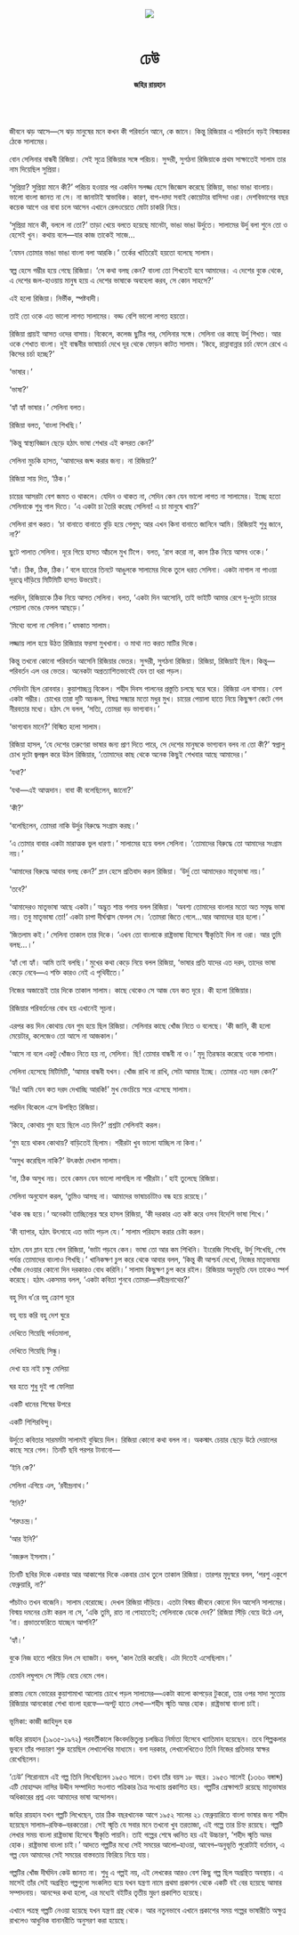 <div align=center>
<img src=https://images.prothomalo.com/prothomalo-bangla%2F2023-02%2Ff21197a3-228d-4f0c-a169-816008f27d64%2FUntitled_5.jpg?rect=0%2C284%2C1924%2C1010&w=1200&ar=40%3A21&auto=format%2Ccompress&ogImage=true&mode=crop&overlay=&overlay_position=bottom&overlay_width_pct=1 />
<br><br>
<h1>ঢেউ</h1> 
<h4>জহির রায়হান</h4>
<br><br>
</div>

জীবনে ঝড় আসে—সে ঝড় মানুষের মনে কখন কী পরিবর্তন আনে, কে জানে। কিন্তু রিজিয়ার এ পরিবর্তন বড়ই বিস্ময়কর ঠেকে সালামের।

বোন সেলিনার বান্ধবী রিজিয়া। সেই সূত্রে রিজিয়ার সঙ্গে পরিচয়। সুন্দরী, সুগঠনা রিজিয়াকে প্রথম সাক্ষাতেই সালাম তার নাম দিয়েছিল সুপ্রিয়া।

‘সুপ্রিয়া? সুপ্রিয়া মানে কী?’ পরিচয় হওয়ার পর একদিন সলজ্জ হেসে জিজ্ঞেস করেছে রিজিয়া, ভাঙা ভাঙা বাংলায়। ভালো বাংলা জানত না সে। না জানাটাই স্বাভাবিক। কারণ, বাপ-দাদা সবাই কোয়েটার বাসিন্দা ওরা। দেশবিভাগের বছর কয়েক আগে ওর বাবা চলে আসেন এখানে রেলওয়েতে মোটা চাকরি নিয়ে।

‘সুপ্রিয়া মানে কী, বললে না তো?’ তাড়া খেয়ে বলতে হয়েছে মানেটা, ভাঙা ভাঙা উর্দুতে। সালামের উর্দু বলা শুনে তো ও হেসেই খুন। কথায় বলে—যার কাজ তাকেই সাজে...

‘যেমন তোমার ভাঙা ভাঙা বাংলা বলা আরকি।’ তর্কের খাতিরেই হয়তো বলেছে সালাম।

স্বল্প হেসে গম্ভীর হয়ে গেছে রিজিয়া। ‘সে কথা বলছ কেন? বাংলা তো শিখতেই হবে আমাদের। এ দেশের বুকে থেকে, এ দেশের জল-হাওয়ায় মানুষ হয়ে এ দেশের ভাষাকে অবহেলা করব, সে কোন সাহসে?’

এই হলো রিজিয়া। নির্ভীক, স্পষ্টবাদী।

তাই তো ওকে এত ভালো লাগত সালামের। বড্ড বেশি ভালো লাগত হয়তো।

রিজিয়া প্রায়ই আসত ওদের বাসায়। বিকেলে, কলেজ ছুটির পর, সেলিনার সঙ্গে। সেলিনা ওর কাছে উর্দু শিখত। আর ওকে শেখাত বাংলা। দুই বান্ধবীর ভাষাচর্চা দেখে দূর থেকে ফোড়ন কাটত সালাম। ‘কিহে, রান্নাবান্নার চর্চা ফেলে রেখে এ কিসের চর্চা হচ্ছে?’

‘ভাষার।’

‘ভাষা?’

‘হ্যাঁ হ্যাঁ ভাষার।’ সেলিনা বলত।

রিজিয়া বলত, ‘বাংলা শিখছি।’

‘কিন্তু স্বাস্থ্যবিজ্ঞান ছেড়ে হঠাৎ ভাষা শেখার এই কসরত কেন?’

সেলিনা মুচকি হাসত, ‘আমাদের জব্দ করার জন্য। না রিজিয়া?’

রিজিয়া সায় দিত, ‘ঠিক।’

চায়ের আসরটা বেশ জমত ও থাকলে। যেদিন ও থাকত না, সেদিন কেন যেন ভালো লাগত না সালামের। ইচ্ছে হতো সেলিনাকে শুধু গাল দিতে। ‘এ একটা চা তৈরি করেছ সেলিনা! এ চা মানুষে খায়?’

সেলিনা রাগ করত। ‘চা বানাতে বানাতে বুড়ি হয়ে গেলুম; আর এখন কিনা বানাতে জানিনে আমি। রিজিয়াই শুধু জানে, না?’

ছুটে পালাত সেলিনা। দূরে গিয়ে হাসত আঁচলে মুখ টিপে। বলত, ‘রাগ করো না, কাল ঠিক নিয়ে আসব ওকে।’

‘হ্যাঁ। ঠিক, ঠিক, ঠিক।’ বলে হাতের তিনটে আঙুলকে সালামের দিকে তুলে ধরত সেলিনা। একটা নাগাল না পাওয়া দূরত্বে দাঁড়িয়ে মিটিমিটি হাসত উভয়েই।

পরদিন, রিজিয়াকে ঠিক নিয়ে আসত সেলিনা। বলত, ‘একটা দিন আসোনি, তাই ভাইটি আমার রেগে দু-দুটো চায়ের পেয়ালা ভেঙে ফেলল আছড়ে।’

‘মিথ্যে বলো না সেলিনা।’ ধমকাত সালাম।

লজ্জায় লাল হয়ে উঠত রিজিয়ার ফরসা মুখখানা। ও মাথা নত করত মাটির দিকে।

কিন্তু তখনো কোনো পরিবর্তন আসেনি রিজিয়ার ভেতর। সুন্দরী, সুগঠনা রিজিয়া। রিজিয়া, রিজিয়াই ছিল। কিন্তু—পরিবর্তন এল ওর ভেতর। অনেকটা অপ্রত্যাশিতভাবেই যেন তা ধরা পড়ল।

সেদিনটা ছিল রোববার। কুয়াশাচ্ছন্ন বিকেল। শহীদ দিবস পালনের প্রস্তুতি চলছে ঘরে ঘরে। রিজিয়া এল বাসায়। বেশ একটা গম্ভীর। চোখের তারা দুটি অচঞ্চল, বিষণ্ন সন্ধ্যার মতো মধুর মুখ। চায়ের পেয়ালা হাতে নিয়ে কিছুক্ষণ কেটে গেল নীরবতার মধ্যে। হঠাৎ সে বলল, ‘সত্যি, তোমরা বড় ভাগ্যবান।’

‘ভাগ্যবান মানে?’ বিস্মিত হলো সালাম।

রিজিয়া হাসল, ‘যে দেশের তরুণেরা ভাষার জন্য প্রাণ দিতে পারে, সে দেশের মানুষকে ভাগ্যবান বলব না তো কী?’ স্বপ্নালু চোখ দুটো জ্বলজ্বল করে উঠল রিজিয়ার, ‘তোমাদের কাছ থেকে অনেক কিছুই শেখবার আছে আমাদের।’

‘যথা?’

‘যথা—এই আত্মদান। বাবা কী বলেছিলেন, জানো?’

‘কী?’

‘বলেছিলেন, তোমরা নাকি উর্দুর বিরুদ্ধে সংগ্রাম করছ।’

‘এ তোমার বাবার একটা মারাত্মক ভুল ধারণা।’ সালামের হয়ে বলল সেলিনা। ‘তোমাদের বিরুদ্ধে তো আমাদের সংগ্রাম নয়।’

‘আমাদের বিরুদ্ধে আবার বলছ কেন?’ ম্লান হেসে প্রতিবাদ করল রিজিয়া। ‘উর্দু তো আমাদেরও মাতৃভাষা নয়।’

‘তবে?’

‘আমাদেরও মাতৃভাষা আছে একটা।’ অদ্ভুত শান্ত গলায় বলল রিজিয়া। ‘অবশ্য তোমাদের বাংলার মতো অত সমৃদ্ধ ভাষা নয়। তবু মাতৃভাষা তো!’ একটা চাপা দীর্ঘশ্বাস ফেলল সে। ‘তোমরা জিতে গেলে...আর আমাদের হার হলো।’

‘জিতলাম কই।’ সেলিনা তাকাল তার দিকে। ‘এখন তো বাংলাকে রাষ্ট্রভাষা হিসেবে স্বীকৃতিই দিল না ওরা। আর তুমি বলছ...।’

‘হ্যাঁ গো হ্যাঁ। আমি তাই বলছি।’ মুখের কথা কেড়ে নিয়ে বলল রিজিয়া, ‘ভাষার প্রতি যাদের এত দরদ, তাদের ভাষা কেড়ে নেবে—এ শক্তি কারও নেই এ পৃথিবীতে।’

নিজের অজান্তেই তার দিকে তাকাল সালাম। কাছে থেকেও সে আজ যেন কত দূরে। কী হলো রিজিয়ার।

রিজিয়ার পরিবর্তনের বোধ হয় এখানেই সূচনা।

এরপর কয় দিন কোথায় যেন গুম হয়ে ছিল রিজিয়া। সেলিনার কাছে খোঁজ নিতে ও বলেছে। ‘কী জানি, কী হলো মেয়েটার, কলেজেও তো আসে না আজকাল।’

‘আসে না বলে একটু খোঁজও নিতে হয় না, সেলিনা। ছি! তোমার বান্ধবী না ও।’ মৃদু তিরস্কার করেছে ওকে সালাম।

সেলিনা হেসেছে মিটিমিটি, ‘আমার বান্ধবী যখন। খোঁজ রাখি না রাখি, সেটা আমার ইচ্ছে। তোমার এত দরদ কেন?’

‘উঃ! আমি যেন কত দরদ দেখাচ্ছি আরকি!’ মুখ ভেংচিয়ে সরে এসেছে সালাম।

পরদিন বিকেলে এসে উপস্থিত রিজিয়া।

‘কিহে, কোথায় গুম হয়ে ছিলে এত দিন?’ প্রশ্নটা সেলিনাই করল।

‘গুম হয়ে থাকব কোথায়? বাড়িতেই ছিলাম। শরীরটা খুব ভালো যাচ্ছিল না কিনা।’

‘অসুখ করেছিল নাকি?’ উৎকণ্ঠা দেখাল সালাম।

‘না, ঠিক অসুখ নয়। তবে কেমন যেন ভালো লাগছিল না শরীরটা।’ হাই তুলেছে রিজিয়া।

সেলিনা অনুযোগ করল, ‘তুমিও আসছ না। আমাদের ভাষাচর্চাটাও বন্ধ হয়ে রয়েছে।’

‘থাক বন্ধ হয়ে।’ অনেকটা তাচ্ছিল্যের স্বরে হাসল রিজিয়া, ‘কী দরকার এত কষ্ট করে ওসব বিদেশি ভাষা শিখে।’

‘কী ব্যাপার, হঠাৎ উৎসাহে এত ভাটা পড়ল যে।’ সালাম পরিহাস করার চেষ্টা করল।

হঠাৎ যেন ম্লান হয়ে গেল রিজিয়া, ‘ভাটা পড়বে কেন। ভাষা তো আর কম শিখিনি। ইংরেজি শিখেছি, উর্দু শিখেছি, শেষ পর্যন্ত তোমাদের বাংলাও শিখছি।’ খানিকক্ষণ চুপ করে থেকে আবার বলল, ‘কিন্তু কী আশ্চর্য দেখো, নিজের মাতৃভাষার খোঁজ নেওয়ার কোনো দিন দরকারও বোধ করিনি।’ সালাম কিছুক্ষণ চুপ করে রইল। রিজিয়ার অনুভূতি যেন তাকেও স্পর্শ করেছে। হঠাৎ একসময় বলল, ‘একটা কবিতা শুনবে তোমরা—রবীন্দ্রনাথের?’

বহু দিন ধ’রে বহু ক্রোশ দূরে

বহু ব্যয় করি বহু দেশ ঘুরে

দেখিতে গিয়েছি পর্বতমালা,

দেখিতে গিয়েছি সিন্ধু।

দেখা হয় নাই চক্ষু মেলিয়া

ঘর হতে শুধু দুই পা ফেলিয়া

একটি ধানের শিষের উপরে

একটি শিশিরবিন্দু।

উর্দুতে কবিতার সারমর্মটা সালামই বুঝিয়ে দিল। রিজিয়া কোনো কথা বলল না। অকস্মাৎ চেয়ার ছেড়ে উঠে দেয়ালের কাছে সরে গেল। তিনটি ছবি পরপর টানানো—

‘ইনি কে?’

সেলিনা এগিয়ে এল, ‘রবীন্দ্রনাথ।’

‘ইনি?’

‘শরৎচন্দ্র।’

‘আর ইনি?’

‘নজরুল ইসলাম।’

তিনটি ছবির দিকে একবার আর আকাশের দিকে একবার চোখ তুলে তাকাল রিজিয়া। তারপর মৃদুস্বরে বলল, ‘পরশু একুশে ফেব্রুয়ারি, না?’

পাঁচটাও তখন বাজেনি। সালাম বেরোচ্ছে। দেখল রিজিয়া দাঁড়িয়ে। এতটা বিস্ময় জীবনে কোনো দিন আসেনি সালামের। বিস্ময় দমনের চেষ্টা করল না সে, ‘একি তুমি, রাত না পোহাতেই; সেলিনাকে ডেকে দেব?’ রিজিয়া সিঁড়ি বেয়ে উঠে এল, ‘না। প্রভাতফেরিতে যাচ্ছেন আপনি?’

‘হ্যাঁ।’

বুকে নিজ হাতে পরিয়ে দিল সে ব্যাজটা। বলল, ‘কাল তৈরি করেছি। এটা দিতেই এসেছিলাম।’

তেমনি লঘুপদে সে সিঁড়ি বেয়ে নেমে গেল।

রাস্তায় নেমে ভোরের কুয়াশামাখা আলোয় চোখে পড়ল সালামের—একটা কালো কাপড়ের টুকরো, তার ওপর সাদা সুতোয় রিজিয়ার আনকোরা শেখা বাংলা হরফে—অপটু হাতে লেখা—শহীদ স্মৃতি অমর হোক। রাষ্ট্রভাষা বাংলা চাই।

ভূমিকা: কাজী জাহিদুল হক

জহির রায়হান (১৯৩৫-১৯৭২) পরবর্তীকালে কিংবদন্তিতুল্য চলচ্চিত্র নির্মাতা হিসেবে খ্যাতিমান হয়েছেন। তবে শিল্পকলার ভুবনে তাঁর পদচারণ শুরু হয়েছিল লেখালেখির মাধ্যমে। বলা দরকার, লেখালেখিতেও তিনি নিজের প্রতিভার স্বাক্ষর রেখেছিলেন।

‘ঢেউ’ শিরোনামে এই গল্প তিনি লিখেছিলেন ১৯৫৩ সালে। তখন তাঁর বয়স ১৮ বছর। ১৯৫৩ সালেই (১৩৬০ বঙ্গাব্দ) এটি মোহাম্মদ নাসির উদ্দীন সম্পাদিত সওগাত পত্রিকার চৈত্র সংখ্যায় প্রকাশিত হয়। গল্পটির প্রেক্ষাপটে রয়েছে মাতৃভাষার অধিকারের প্রশ্ন এবং আমাদের ভাষা অন্দোলন।

জহির রায়হান যখন গল্পটি লিখেছেন, তার ঠিক বছরখানেক আগে ১৯৫২ সালের ২১ ফেব্রুয়ারিতে বাংলা ভাষার জন্য শহীদ হয়েছেন সালাম–রফিক–বরকতেরা। সেই স্মৃতি যে সবার মনে তখনো খুব তরতাজা, এই গল্পে তার চিহ্ন রয়েছে। গল্পটি লেখার সময় বাংলা রাষ্ট্রভাষা হিসেবে স্বীকৃতি পায়নি। তাই গল্পের শেষে ধ্বনিত হয় এই উচ্চারণ, ‘শহীদ স্মৃতি অমর হোক। রাষ্ট্রভাষা বাংলা চাই।’ আদতে গল্পটির মধ্যে সেই সময়ের আলো–হাওয়া, আবেগ–অনুভূতি পুরোটাই বর্তমান, এ গল্প যেন আমাদের সেই সময়ের বাস্তবতায় ফিরিয়ে নিয়ে যায়।

গল্পটির খোঁজ দীর্ঘদিন কেউ জানত না। শুধু এ গল্পই নয়, এই লেখকের আরও বেশ কিছু গল্প ছিল অগ্রন্থিত অবস্থায়। এ মাসেই তাঁর সেই অগ্রন্থিত গল্পগুলো সংকলিত হয়ে যখন যন্ত্রণা নামে প্রথমা প্রকাশন থেকে একটি বই বের হয়েছে আমার সম্পাদনায়। আনন্দের কথা হলো, এর মধ্যেই বইটির তৃতীয় মুদ্রণ প্রকাশিত হয়েছে।

এখানে পত্রস্থ গল্পটি নেওয়া হয়েছে যখন যন্ত্রণা গ্রন্থ থেকে। আর নতুনভাবে এখানে প্রকাশের সময় গল্পের ভাষারীতি অক্ষুণ্ন রাখলেও আধুনিক বানানরীতি অনুসরণ করা হয়েছে।
